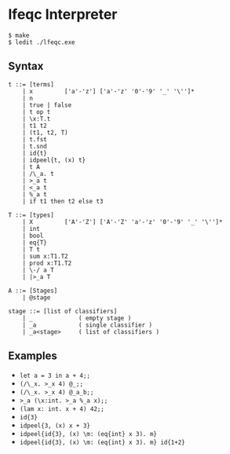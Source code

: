
# lfeqc Interpreter

```
$ make
$ ledit ./lfeqc.exe
```

## Syntax

```
t ::= [terms]
	| x 		['a'-'z'] ['a'-'z' '0'-'9' '_' '\'']*
	| n
	| true | false
	| t op t
	| \x:T.t
	| t1 t2
	| (t1, t2, T)
	| t.fst
	| t.snd
	| id{t}
	| idpeel{t, (x) t}
	| t A
	| /\_a. t
	| >_a t
	| <_a t
	| %_a t
	| if t1 then t2 else t3
```

```
T ::= [types]
	| X			['A'-'Z'] ['A'-'Z' 'a'-'z' '0'-'9' '_' '\'']*
	| int
	| bool
	| eq{T}
	| T t
	| sum x:T1.T2
	| prod x:T1.T2
	| \-/ a T
	| |>_a T
```

```
A ::= [Stages]
	| @stage

stage ::= [list of classifiers]
	| _				( empty stage )
	| _a			( single classifier )
	| _a<stage>		( list of classifiers )
```

## Examples

+ `let a = 3 in a + 4;;`
+ `(/\_x. >_x 4) @_;;`
+ `(/\_x. >_x 4) @_a_b;;`
+ `>_a (\x:int. >_a %_a x);;`
+ `(lam x: int. x + 4) 42;;`
+ `id{3}`
+ `idpeel{3, (x) x + 3}`
+ `idpeel{id{3}, (x) \m: (eq{int} x 3). m}`
+ `idpeel{id{3}, (x) \m: (eq{int} x 3). m} id{1+2}`
